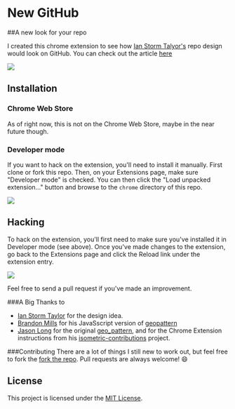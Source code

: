 # New GitHub
##A new look for your repo

I created this chrome extension to see how [Ian Storm Talyor's](https://github.com/ianstormtaylor) repo design would look on GitHub.
You can check out the article [here](http://ianstormtaylor.com/refactoring-githubs-design/)

![](hhttps://i.cloudup.com/SNh2PzWZEs-3000x3000.png)

## Installation

### Chrome Web Store

As of right now, this is not on the Chrome Web Store, maybe in the near future though.

### Developer mode

If you want to hack on the extension, you'll need to install it manually. First clone or fork this repo. Then, on your Extensions page, make sure "Developer mode" is checked. You can then click the "Load unpacked extension..." button and browse to the `chrome` directory of this repo.

![](http://cl.ly/image/0J0p1H2u0F0E/content)

## Hacking

To hack on the extension, you'll first need to make sure you've installed it in Developer mode (see above). Once you've made changes to the extension, go back to the Extensions page and click the Reload link under the extension entry.

![](http://cl.ly/image/0n332X0C1d3I/content)

Feel free to send a pull request if you've made an improvement.

###A Big Thanks to
* [Ian Storm Taylor](https://github.com/ianstormtaylor) for the design idea.
* [Brandon Mills](https://github.com/btmills) for his JavaSscript version of [geopattern](https://github.com/btmills/geopattern)
* [Jason Long](https://github.com/jasonlong) for the original [geo_pattern](https://github.com/jasonlong/geo_pattern), and for the Chrome Extension instructions from his [isometric-contributions](https://github.com/jasonlong/isometric-contributions) project.

###Contributing
There are a lot of things I still new to work out, but feel free to fork the [fork the repo](https://github.com/tarebyte/new-github/fork).
Pull requests are always welcome! :smile:

## License
This project is licensed under the [MIT License](http://opensource.org/licenses/MIT).
